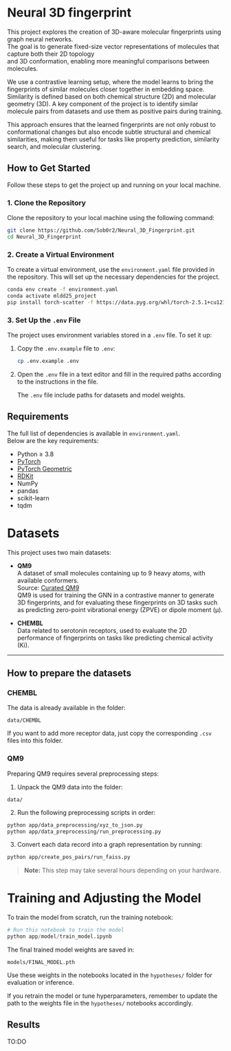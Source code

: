 
# Neural 3D fingerprint

This project explores the creation of 3D-aware molecular fingerprints using graph neural networks.  
The goal is to generate fixed-size vector representations of molecules that capture both their 2D topology   
and 3D conformation, enabling more meaningful comparisons between molecules.

We use a contrastive learning setup, where the model learns to bring the fingerprints of similar molecules closer together in embedding space. Similarity is defined based on both chemical structure (2D) and molecular geometry (3D). A key component of the project is to identify similar molecule pairs from datasets and use them as positive pairs during training.

This approach ensures that the learned fingerprints are not only robust to conformational changes but also encode subtle structural and chemical similarities, making them useful for tasks like property prediction, similarity search, and molecular clustering.

## How to Get Started

Follow these steps to get the project up and running on your local machine.

### 1. Clone the Repository

Clone the repository to your local machine using the following command:

```bash
git clone https://github.com/Sob0r2/Neural_3D_Fingerprint.git
cd Neural_3D_Fingerprint
```

### 2. Create a Virtual Environment

To create a virtual environment, use the `environment.yaml` file provided in the repository. This will set up the necessary dependencies for the project.

```bash
conda env create -f environment.yaml
conda activate mldd25_project
pip install torch-scatter -f https://data.pyg.org/whl/torch-2.5.1+cu121.html
```

### 3. Set Up the `.env` File

The project uses environment variables stored in a `.env` file. To set it up:

1. Copy the `.env.example` file to `.env`:

   ```bash
   cp .env.example .env
   ```

2. Open the `.env` file in a text editor and fill in the required paths according to the instructions in the file.

   The `.env` file include paths for datasets and model weights.
## Requirements

The full list of dependencies is available in `environment.yaml`.  
Below are the key requirements:

- Python ≥ 3.8  
- [PyTorch](https://pytorch.org/)  
- [PyTorch Geometric](https://pytorch-geometric.readthedocs.io/)  
- [RDKit](https://www.rdkit.org/)  
- NumPy  
- pandas  
- scikit-learn  
- tqdm
# Datasets

This project uses two main datasets:

- **QM9**  
  A dataset of small molecules containing up to 9 heavy atoms, with available conformers.  
  Source: [Curated QM9](https://moldis-group.github.io/curatedQM9/)  
  QM9 is used for training the GNN in a contrastive manner to generate 3D fingerprints, and for evaluating these fingerprints on 3D tasks such as predicting zero-point vibrational energy (ZPVE) or dipole moment (μ).

- **CHEMBL**  
  Data related to serotonin receptors, used to evaluate the 2D performance of fingerprints on tasks like predicting chemical activity (Ki).  

---

## How to prepare the datasets

### CHEMBL  
The data is already available in the folder:  
```
data/CHEMBL
```
If you want to add more receptor data, just copy the corresponding `.csv` files into this folder.

### QM9  
Preparing QM9 requires several preprocessing steps:  

1. Unpack the QM9 data into the folder:  
```
data/
```
2. Run the following preprocessing scripts in order:  
```bash
python app/data_preprocessing/xyz_to_json.py
python app/data_preprocessing/run_preprocessing.py
```
3. Convert each data record into a graph representation by running:  
```bash
python app/create_pos_pairs/run_faiss.py
```
> **Note:** This step may take several hours depending on your hardware.
# Training and Adjusting the Model

To train the model from scratch, run the training notebook:

```python
# Run this notebook to train the model
python app/model/train_model.ipynb
```

The final trained model weights are saved in:

```plaintext
models/FINAL_MODEL.pth
```

Use these weights in the notebooks located in the `hypotheses/` folder for evaluation or inference.

If you retrain the model or tune hyperparameters, remember to update the path to the weights file in the `hypotheses/` notebooks accordingly.

## Results

TO:DO
